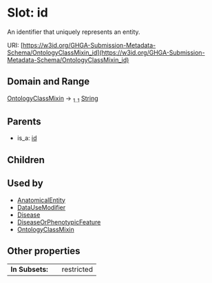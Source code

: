 
# Slot: id


An identifier that uniquely represents an entity.

URI: [https://w3id.org/GHGA-Submission-Metadata-Schema/OntologyClassMixin_id](https://w3id.org/GHGA-Submission-Metadata-Schema/OntologyClassMixin_id)


## Domain and Range

[OntologyClassMixin](OntologyClassMixin.md) &#8594;  <sub>1..1</sub> [String](types/String.md)

## Parents

 *  is_a: [id](id.md)

## Children


## Used by

 * [AnatomicalEntity](AnatomicalEntity.md)
 * [DataUseModifier](DataUseModifier.md)
 * [Disease](Disease.md)
 * [DiseaseOrPhenotypicFeature](DiseaseOrPhenotypicFeature.md)
 * [OntologyClassMixin](OntologyClassMixin.md)

## Other properties

|  |  |  |
| --- | --- | --- |
| **In Subsets:** | | restricted |

